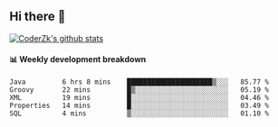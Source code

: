 ## Hi there 👋

[![CoderZk's github stats](https://github-readme-stats.vercel.app/api?username=zhoukuo123&show_icons=true&count_private=true)](https://github.com/anuraghazra/github-readme-stats)

#### :bar_chart: Weekly development breakdown

<!--START_SECTION:waka-->
```text
Java         6 hrs 8 mins    █████████████████████▒░░░   85.77 % 
Groovy       22 mins         █▒░░░░░░░░░░░░░░░░░░░░░░░   05.19 % 
XML          19 mins         █░░░░░░░░░░░░░░░░░░░░░░░░   04.46 % 
Properties   14 mins         █░░░░░░░░░░░░░░░░░░░░░░░░   03.49 % 
SQL          4 mins          ▒░░░░░░░░░░░░░░░░░░░░░░░░   01.10 % 
```
<!--END_SECTION:waka-->
